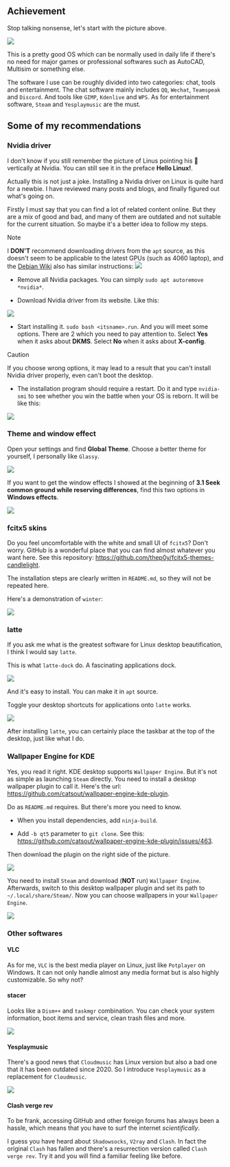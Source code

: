 ## Achievement
Stop talking nonsense, let's start with the picture above.

![](/assets/Linux/3.2%20Decorate%20your%20own%20garden/1.png)

This is a pretty good OS which can be normally used in daily life if there's no need for major games or professional softwares such as AutoCAD, Multisim or something else.

The software I use can be roughly divided into two categories: chat, tools and entertainment. The chat software mainly includes `QQ`, `Wechat`, `Teamspeak` and `Discord`. And tools like `GIMP`, `Kdenlive` and `WPS`. As for entertainment software, `Steam` and `Yesplaymusic` are the must.

## Some of my recommendations

### Nvidia driver
I don't know if you still remember the picture of Linus pointing his 🖕 vertically at Nvidia. You can still see it in the preface **Hello Linux!**.

Actually this is not just a joke. Installing a Nvidia driver on Linux is quite hard for a newbie. I have reviewed many posts and blogs, and finally figured out what's going on.

Firstly I must say that you can find a lot of related content online. But they are a mix of good and bad, and many of them are outdated and not suitable for the current situation. So maybe it's a better idea to follow my steps.
>[!NOTE]
> I **DON'T** recommend downloading drivers from the `apt` source, as this doesn't seem to be applicable to the latest GPUs (such as 4060 laptop), and the [Debian Wiki](https://wiki.debian.org/NvidiaGraphicsDrivers) also has similar instructions:
>![](/assets/Linux/3.2%20Decorate%20your%20own%20garden/2.png)


- Remove all Nvidia packages. You can simply `sudo apt autoremove *nvidia*`.

- Download Nvidia driver from its website. Like this:

![](/assets/Linux/3.2%20Decorate%20your%20own%20garden/3.png)

- Start installing it. `sudo bash <itsname>.run`. And you will meet some options. There are 2 which you need to pay attention to. Select **Yes** when it asks about **DKMS**. Select **No** when it asks about **X-config**.

>[!CAUTION]
> If you choose wrong options, it may lead to a result that you can't install Nvidia driver properly, even can't boot the desktop.

- The installation program should require a restart. Do it and type `nvidia-smi` to see whether you win the battle when your OS is reborn. It will be like this:

![](/assets/Linux/3.2%20Decorate%20your%20own%20garden/4.png)

### Theme and window effect
Open your settings and find **Global Theme**. Choose a better theme for yourself, I personally like `Glassy`.

![](/assets/Linux/3.2%20Decorate%20your%20own%20garden/5.png)

If you want to get the window effects I showed at the beginning of **3.1 Seek common ground while reserving differences**, find this two options in **Windows effects**.

![](/assets/Linux/3.2%20Decorate%20your%20own%20garden/6.png)

### fcitx5 skins
Do you feel uncomfortable with the white and small UI of `fcitx5`? Don't worry. GitHub is a wonderful place that you can find almost whatever you want here. See this repository: https://github.com/thep0y/fcitx5-themes-candlelight.

The installation steps are clearly written in `README.md`, so they will not be repeated here.

Here's a demonstration of `winter`:

![](/assets/Linux/3.2%20Decorate%20your%20own%20garden/7.png)

### latte
If you ask me what is the greatest software for Linux desktop beautification, I think I would say `latte`.

This is what `latte-dock` do. A fascinating applications dock.

![](/assets/Linux/3.2%20Decorate%20your%20own%20garden/8.png)

And it's easy to install. You can make it in `apt` source.

Toggle your desktop shortcuts for applications onto `latte` works.

![](/assets/Linux/3.2%20Decorate%20your%20own%20garden/9.png)

After installing `latte`, you can certainly place the taskbar at the top of the desktop, just like what I do.

### Wallpaper Engine for KDE
Yes, you read it right. KDE desktop supports `Wallpaper Engine`. But it's not as simple as launching `Steam` directly. You need to install a desktop wallpaper plugin to call it. Here's the url: https://github.com/catsout/wallpaper-engine-kde-plugin.

Do as `README.md` requires. But there's more you need to know.

- When you install dependencies, add `ninja-build`.

- Add `-b qt5` parameter to `git clone`. See this: https://github.com/catsout/wallpaper-engine-kde-plugin/issues/463.

Then download the plugin on the right side of the picture.

![](/assets/Linux/3.2%20Decorate%20your%20own%20garden/10.png)

You need to install `Steam` and download (**NOT** run) `Wallpaper Engine`. Afterwards, switch to this desktop wallpaper plugin and set its path to `~/.local/share/Steam/`. Now you can choose wallpapers in your `Wallpaper Engine`.

![](/assets/Linux/3.2%20Decorate%20your%20own%20garden/11.png)

### Other softwares

#### VLC
As for me, `VLC` is the best media player on Linux, just like `Potplayer` on Windows. It can not only handle almost any media format but is also highly customizable. So why not?

#### stacer
Looks like a `Dism++` and `taskmgr` combination. You can check your system information, boot items and service, clean trash files and more.

![](/assets/Linux/3.2%20Decorate%20your%20own%20garden/12.png)

#### Yesplaymusic
There's a good news that `Cloudmusic` has Linux version but also a bad one that it has been outdated since 2020. So I introduce `Yesplaymusic` as a replacement for `Cloudmusic`.

![](/assets/Linux/3.2%20Decorate%20your%20own%20garden/13.png)

#### Clash verge rev
To be frank, accessing GitHub and other foreign forums has always been a hassle, which means that you have to surf the internet *scientifically*.

I guess you have heard about `Shadowsocks`, `V2ray` and `Clash`. In fact the original `Clash` has fallen and there's a resurrection version called `Clash verge rev`. Try it and you will find a familiar feeling like before.